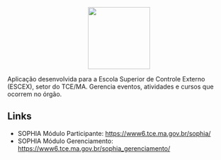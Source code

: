 <p align="center">
    <img height="140" src="https://raw.githubusercontent.com/jorgimello/sophia/master/sophia/WebContent/imagens/SOPHIA3.png">
</p>

Aplicação desenvolvida para a Escola Superior de Controle Externo (ESCEX), setor do TCE/MA.
Gerencia eventos, atividades e cursos que ocorrem no órgão.

## Links
- SOPHIA Módulo Participante: https://www6.tce.ma.gov.br/sophia/
- SOPHIA Módulo Gerenciamento: https://www6.tce.ma.gov.br/sophia_gerenciamento/
